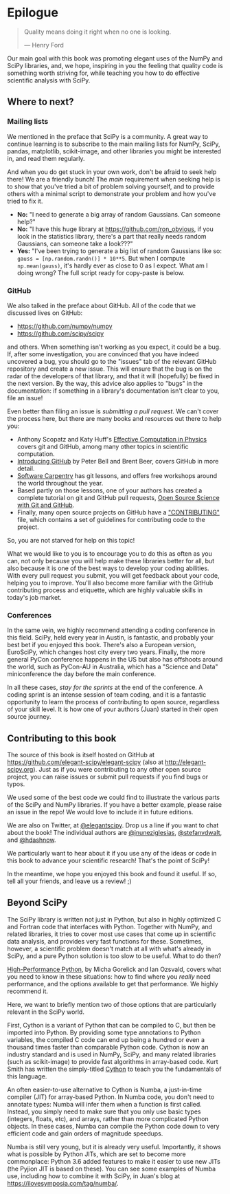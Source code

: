 # Epilogue

> Quality means doing it right when no one is looking.
>
> — Henry Ford

Our main goal with this book was promoting elegant uses of the NumPy and SciPy
libraries, and, we hope, inspiring in you the feeling that quality code is
something worth striving for, while teaching you how to do effective scientific
analysis with SciPy.

## Where to next?

### Mailing lists

We mentioned in the preface that SciPy is a community. A great way to continue
learning is to subscribe to the main mailing lists for NumPy, SciPy, pandas,
matplotlib, scikit-image, and other libraries you might be interested in, and read
them regularly.

And when you do get stuck in your own work, don't be afraid to seek help there! We
are a friendly bunch! The *main* requirement when seeking help is to show that
you've tried a bit of problem solving yourself, and to provide others with a
minimal script to demonstrate your problem and how you've tried to fix it.

- **No:** "I need to generate a big array of random Gaussians. Can someone
  help?"
- **No:** "I have this huge library at https://github.com/ron_obvious, if you
  look in the statistics library, there's a part that really needs random
  Gaussians, can someone take a look???"
- **Yes:** "I've been trying to generate a big list of random Gaussians like
  so: `gauss = [np.random.randn()] * 10**5`. But when I compute `np.mean(gauss)`,
  it's hardly ever as close to 0 as I expect. What am I doing wrong? The full
  script ready for copy-paste is below.

### GitHub

We also talked in the preface about GitHub. All of the code that we discussed lives
on GitHub:

- https://github.com/numpy/numpy
- https://github.com/scipy/scipy

and others. When something isn't working as you expect, it could be a bug. If,
after some investigation, you are convinced that you have indeed uncovered a
bug, you should go to the "issues" tab of the relevant GitHub repository and
create a new issue. This will ensure that the bug is on the radar of the
developers of that library, and that it will (hopefully) be fixed in the next
version. By the way, this advice also applies to "bugs" in the documentation:
if something in a library's documentation isn't clear to you, file an issue!

Even better than filing an issue is *submitting a pull request*. We can't cover
the process here, but there are many books and resources out there to help you:
- Anthony Scopatz and Katy Huff's [Effective Computation in
  Physics](http://shop.oreilly.com/product/0636920033424.do) covers git and
  GitHub, among many other topics in scientific computation.
- [Introducing GitHub](http://shop.oreilly.com/product/0636920033059.do) by
  Peter Bell and Brent Beer, covers GitHub in more detail.
- [Software Carpentry](https://software-carpentry.org/) has git lessons, and
  offers free workshops around the world throughout the year.
- Based partly on those lessons, one of your authors has created a complete
  tutorial on git and GitHub pull requests, [Open Source Science with Git and
  GitHub](http://jni.github.io/git-tutorial/).
- Finally, many open source projects on GitHub have a
  ["CONTRIBUTING"](https://github.com/scikit-image/scikit-image/blob/master/.github/CONTRIBUTING.txt)
  file, which contains a set of guidelines for contributing code to the project.

So, you are not starved for help on this topic!

What we would like to you is to encourage you to do this as often as you can,
not only because you will help make these libraries better for all, but also
because it is one of the best ways to develop your coding abilities. With every
pull request you submit, you will get feedback about your code, helping you to
improve. You'll also become more familiar with the GitHub contributing process
and etiquette, which are highly valuable skills in today's job market.

### Conferences

In the same vein, we highly recommend attending a coding conference in this field.
SciPy, held every year in Austin, is fantastic, and probably your best bet if you
enjoyed this book. There's also a European version, EuroSciPy, which changes host
city every two years. Finally, the more general PyCon conference happens in the
US but also has offshoots around the world, such as PyCon-AU in Australia, which
has a "Science and Data" miniconference the day before the main conference.

In all these cases, *stay for the sprints* at the end of the conference. A coding
sprint is an intense session of team coding, and it is a fantastic opportunity to
learn the process of contributing to open source, regardless of your skill level.
It is how one of your authors (Juan) started in their open source journey.

## Contributing to this book

The source of this book is itself hosted on GitHub at
https://github.com/elegant-scipy/elegant-scipy (also at http://elegant-scipy.org).
Just as if you were contributing to any other open source project, you can raise
issues or submit pull requests if you find bugs or typos.

We used some of the best code we could find to illustrate the various parts of
the SciPy and NumPy libraries. If you have a better example, please raise an issue
in the repo! We would love to include it in future editions.

We are also on Twitter, at [@elegantscipy](https://twitter.com/elegantscipy). Drop
us a line if you want to chat about the book! The individual authors are
[@jnuneziglesias](https://twitter.com/jnuneziglesias),
[@stefanvdwalt](https://twitter.com/stefanvdwalt), and
[@hdashnow](https://twitter.com/hdashnow).

We particularly want to hear about it if you use any of the ideas or code in this
book to advance your scientific research! That's the point of SciPy!

In the meantime, we hope you enjoyed this book and found it useful. If so, tell
all your friends, and leave us a review! ;)

## Beyond SciPy

The SciPy library is written not just in Python, but also in highly optimized C
and Fortran code that interfaces with Python. Together with NumPy, and related
libraries, it tries to cover most use cases that come up in scientific data
analysis, and provides very fast functions for these. Sometimes, however, a
scientific problem doesn't match at all with what's already in SciPy, and a pure
Python solution is too slow to be useful. What to do then?

[High-Performance Python](http://shop.oreilly.com/product/0636920028963.do),
by Micha Gorelick and Ian Ozsvald, covers what you need to know in these
situations: how to find where you *really* need performance, and the options
available to get that performance. We highly recommend it.

Here, we want to briefly mention two of those options that are particularly
relevant in the SciPy world.

First, Cython is a variant of Python that can be compiled to C, but then be
imported into Python. By providing some type annotations to Python variables,
the compiled C code can end up being a hundred or even a thousand times faster
than comparable Python code. Cython is now an industry standard and is used in
NumPy, SciPy, and many related libraries (such as scikit-image) to provide fast
algorithms in array-based code.  Kurt Smith has written the simply-titled
[Cython](http://shop.oreilly.com/product/0636920033431.do) to teach you the
fundamentals of this language.

An often easier-to-use alternative to Cython is Numba, a just-in-time compiler
(JIT) for array-based Python. In Numba code, you don't need to annotate types:
Numba will infer them when a function is first called. Instead, you simply need
to make sure that you only use basic types (integers, floats, etc), and arrays,
rather than more complicated Python objects. In these cases, Numba can compile
the Python code down to very efficient code and gain orders of magnitude speedups.

Numba is still very young, but it is already very useful. Importantly, it shows
what is possible by Python JITs, which are set to become more commonplace: Python
3.6 added features to make it easier to use new JITs (the Pyjion JIT is based on
these). You can see some examples of Numba use, including how to combine it with
SciPy, in Juan's blog at https://ilovesymposia.com/tag/numba/.
